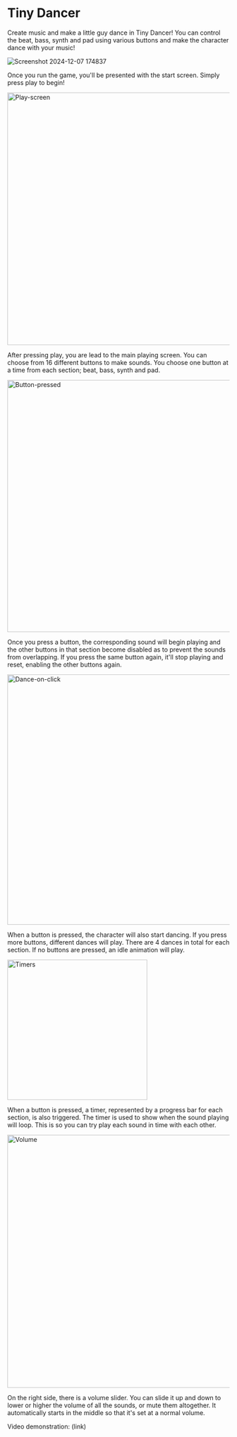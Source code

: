 # Tiny Dancer

Create music and make a little guy dance in Tiny Dancer! 
You can control the beat, bass, synth and pad using various buttons and make the character dance with your music!


![Screenshot 2024-12-07 174837](https://github.com/user-attachments/assets/36cf02da-3e9b-4cc0-948b-4a56d3442610)

Once you run the game, you'll be presented with the start screen. Simply press play to begin!


<img width="571" alt="Play-screen" src="https://github.com/user-attachments/assets/3b08181c-9d71-42d7-b051-fecbba33409f">

After pressing play, you are lead to the main playing screen. You can choose from 16 different buttons to make sounds. You choose one button at a time from each section; beat, bass, synth and pad.


<img width="570" alt="Button-pressed" src="https://github.com/user-attachments/assets/029e51f1-8b97-4cd3-9335-b9552b62ee7a">

Once you press a button, the corresponding sound will begin playing and the other buttons in that section become disabled as to prevent the sounds from overlapping. If you press the same button again, it'll stop playing and reset, enabling the other buttons again.


<img width="566" alt="Dance-on-click" src="https://github.com/user-attachments/assets/a68f6f08-1d3c-49ac-9718-9637b370d494">

When a button is pressed, the character will also start dancing. If you press more buttons, different dances will play. There are 4 dances in total for each section. If no buttons are pressed, an idle animation will play.


<img width="317" alt="Timers" src="https://github.com/user-attachments/assets/b2bf7c6e-b95e-4dee-b7a0-a0d488842bc6">

When a button is pressed, a timer, represented by a progress bar for each section, is also triggered. The timer is used to show when the sound playing will loop. This is so you can try play each sound in time with each other. 


<img width="572" alt="Volume" src="https://github.com/user-attachments/assets/6c7179b8-c057-4fca-9b95-725ad2308c30">

On the right side, there is a volume slider. You can slide it up and down to lower or higher the volume of all the sounds, or mute them altogether. It automatically starts in the middle so that it's set at a normal volume.


Video demonstration:
(link)
